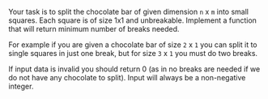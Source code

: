 Your task is to split the chocolate bar of given dimension ```n``` x ```m``` into small squares. Each square is of size 1x1 and unbreakable. Implement a function that will return minimum number of breaks needed.

For example if you are given a chocolate bar of size ```2``` x ```1``` you can split it to single squares in just one break, but for size ```3``` x ```1``` you must do two breaks.

If input data is invalid you should return 0 (as in no breaks are needed if we do not have any chocolate to split). Input will always be a non-negative integer.
